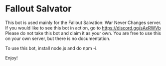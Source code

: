 # Fallout Salvator
This bot is used mainly for the Fallout Salvation: War Never Changes server.
If you would like to see this bot in action, go to https://discord.gg/sAxRWVb
Please do not take this bot and claim it as your own.
You are free to use this on your own server, but there is no documentation.

To use this bot, install node.js and do npm -i.

Enjoy!

